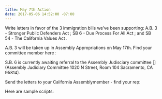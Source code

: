 ```yaml
---
title: May 7th Action
date: 2017-05-06 14:52:00 -07:00
---
```


Write letters in favor of the 3 immigration bills we've been supporting:  A.B. 3 - Stronger Public Defenders Act [](https://www.aclunc.org/our-work/legislation/strengthening-public-defenders-act-ab-3); SB 6 - Due Process For All Act [](https://www.aclusocal.org/en/legislation/due-process-all-act); and SB 54 - The California Values Act [](https://www.aclunc.org/our-work/legislation/california-values-act-sb-54). 

A.B. 3 will be taken up in Assembly Appropriations on May 17th. Find your committee member here : [](http://apro.assembly.ca.gov/membersstaff) 

S.B. 6 is currently awaiting referral to the Assembly Judisciary committee [](Assembly Judiciary Committee 1020 N Street, Room 104 Sacramento, CA 95814).   

Send the letters to your California Assemblymember - find your rep: [](http://findyourrep.legislature.ca.gov/)

 Here are sample scripts: